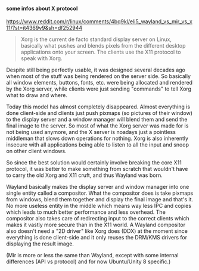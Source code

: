 #### some infos about X protocol

https://www.reddit.com/r/linux/comments/4bq9kl/eli5_wayland_vs_mir_vs_x11/?st=it4369v9&sh=df252944

> Xorg is the current de facto standard display server on Linux, basically what pushes and blends pixels from the different desktop applications onto your screen. The clients use the X11 protocol to speak with Xorg.
>
Despite still being perfectly usable, it was designed several decades ago when most of the stuff was being rendered on the server side. So basically all window elements, buttons, fonts, etc. were being allocated and rendered by the Xorg server, while clients were just sending "commands" to tell Xorg what to draw and where.
>
Today this model has almost completely disappeared. Almost everything is done client-side and clients just push pixmaps (so pictures of their window) to the display server and a window manager will blend them and send the final image to the server. So most of what the Xorg server was made for is not being used anymore, and the X server is noadays just a pointless middleman that slows down operations for nothing. Xorg is also inherently insecure with all applications being able to listen to all the input and snoop on other client windows.
>
So since the best solution would certainly involve breaking the core X11 protocol, it was better to make something from scratch that wouldn't have to carry the old Xorg and X11 cruft, and thus Wayland was born.
>
Wayland basically makes the display server and window manager into one single entity called a compositor. What the compositor does is take pixmaps from windows, blend them together and display the final image and that's it. No more useless entity in the middle which means way less IPC and copies which leads to much better performance and less overhead. The compositor also takes care of redirecting input to the correct clients which makes it vastly more secure than in the X11 world. A Wayland compositor also doesn't need a "2D driver" like Xorg does (DDX) at the moment since everything is done client-side and it only reuses the DRM/KMS drivers for displaying the result image.
>
(Mir is more or less the same than Wayland, except with some internal differences (API vs protocol) and for now Ubuntu/Unity 8 specific.)
